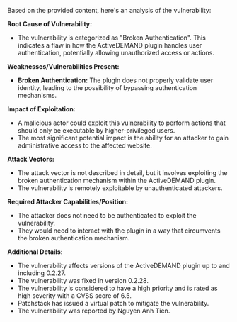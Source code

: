 Based on the provided content, here's an analysis of the vulnerability:

**Root Cause of Vulnerability:**

*   The vulnerability is categorized as "Broken Authentication". This indicates a flaw in how the ActiveDEMAND plugin handles user authentication, potentially allowing unauthorized access or actions.

**Weaknesses/Vulnerabilities Present:**

*   **Broken Authentication:** The plugin does not properly validate user identity, leading to the possibility of bypassing authentication mechanisms.

**Impact of Exploitation:**

*   A malicious actor could exploit this vulnerability to perform actions that should only be executable by higher-privileged users.
*   The most significant potential impact is the ability for an attacker to gain administrative access to the affected website.

**Attack Vectors:**

*   The attack vector is not described in detail, but it involves exploiting the broken authentication mechanism within the ActiveDEMAND plugin.
*  The vulnerability is remotely exploitable by unauthenticated attackers.

**Required Attacker Capabilities/Position:**

*   The attacker does not need to be authenticated to exploit the vulnerability.
*   They would need to interact with the plugin in a way that circumvents the broken authentication mechanism.

**Additional Details:**

*   The vulnerability affects versions of the ActiveDEMAND plugin up to and including 0.2.27.
*   The vulnerability was fixed in version 0.2.28.
*   The vulnerability is considered to have a high priority and is rated as high severity with a CVSS score of 6.5.
*   Patchstack has issued a virtual patch to mitigate the vulnerability.
*   The vulnerability was reported by Nguyen Anh Tien.